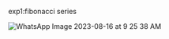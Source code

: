 exp1:fibonacci series

![WhatsApp Image 2023-08-16 at 9 25 38 AM](https://github.com/janumavilla/CSA06-DAA-FOR-COMPLEXITY/assets/112294762/de80b40f-2aa3-47b7-8d08-81df338968d3)
